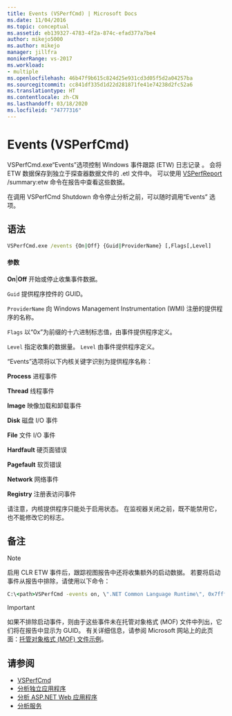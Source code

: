 ```yaml
---
title: Events (VSPerfCmd) | Microsoft Docs
ms.date: 11/04/2016
ms.topic: conceptual
ms.assetid: eb139327-4783-4f2a-874c-efad377a7be4
author: mikejo5000
ms.author: mikejo
manager: jillfra
monikerRange: vs-2017
ms.workload:
- multiple
ms.openlocfilehash: 46b47f9b615c824d25e931cd3d05f5d2a04257ba
ms.sourcegitcommit: cc841df335d1d22d281871fe41e74238d2fc52a6
ms.translationtype: HT
ms.contentlocale: zh-CN
ms.lasthandoff: 03/18/2020
ms.locfileid: "74777316"
---
```

# <a name="events-vsperfcmd"></a>Events (VSPerfCmd)
VSPerfCmd.exe“Events”选项控制 Windows 事件跟踪 (ETW) 日志记录   。 会将 ETW 数据保存到独立于探查器数据文件的 .etl 文件中。 可以使用 [VSPerfReport](../profiling/vsperfreport.md) /summary:etw 命令在报告中查看这些数据。

 在调用 VSPerfCmd Shutdown  命令停止分析之前，可以随时调用“Events”  选项。

## <a name="syntax"></a>语法

```cmd
VSPerfCmd.exe /events {On|Off} {Guid|ProviderName} [,Flags[,Level]
```

#### <a name="parameters"></a>参数
 **On**&#124;**Off** 开始或停止收集事件数据。

 `Guid` 提供程序控件的 GUID。

 `ProviderName` 向 Windows Management Instrumentation (WMI) 注册的提供程序的名称。

 `Flags` 以“0x”为前缀的十六进制标志值，由事件提供程序定义。

 `Level` 指定收集的数据量。 `Level` 由事件提供程序定义。

  “Events”选项将以下内核关键字识别为提供程序名称：

 **Process** 进程事件

 **Thread** 线程事件

 **Image** 映像加载和卸载事件

 **Disk** 磁盘 I/O 事件

 **File** 文件 I/O 事件

 **Hardfault** 硬页面错误

 **Pagefault** 软页错误

 **Network** 网络事件

 **Registry** 注册表访问事件

 请注意，内核提供程序只能处于启用状态。 在监视器关闭之前，既不能禁用它，也不能修改它的标志。

## <a name="remarks"></a>备注

> [!NOTE]
> 启用 CLR ETW 事件后，跟踪视图报告中还将收集额外的启动数据。 若要将启动事件从报告中排除，请使用以下命令：

```cmd
C:\<path>VSPerfCmd -events on, \".NET Common Language Runtime\", 0x7fffffff, 5
```

> [!IMPORTANT]
> 如果不排除启动事件，则由于这些事件未在托管对象格式 (MOF) 文件中列出，它们将在报告中显示为 GUID。 有关详细信息，请参阅 Microsoft 网站上的此页面：[托管对象格式 (MOF) 文件示例](https://msdn.microsoft.com/library/default.aspx)。

## <a name="see-also"></a>请参阅
- [VSPerfCmd](../profiling/vsperfcmd.md)
- [分析独立应用程序](../profiling/command-line-profiling-of-stand-alone-applications.md)
- [分析 ASP.NET Web 应用程序](../profiling/command-line-profiling-of-aspnet-web-applications.md)
- [分析服务](../profiling/command-line-profiling-of-services.md)
